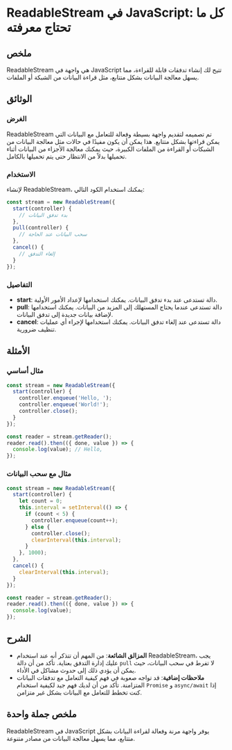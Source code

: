<!--
Meta Description: # ReadableStream في JavaScript: كل ما تحتاج معرفته ## ملخص ReadableStream هي واجهة في JavaScript تتيح لك إنشاء تدفقات قابلة للقراءة، مما يسهل معالجة ا...
Meta Keywords: البيانات, readablestream, controller, javascript, يمكنك
-->

# ReadableStream في JavaScript: كل ما تحتاج معرفته

## ملخص
ReadableStream هي واجهة في JavaScript تتيح لك إنشاء تدفقات قابلة للقراءة، مما يسهل معالجة البيانات بشكل متتابع، مثل قراءة البيانات من الشبكة أو الملفات.

## الوثائق
### الغرض
ReadableStream تم تصميمه لتقديم واجهة بسيطة وفعالة للتعامل مع البيانات التي يمكن قراءتها بشكل متتابع. هذا يمكن أن يكون مفيدًا في حالات مثل معالجة البيانات من الشبكات أو القراءة من الملفات الكبيرة، حيث يمكنك معالجة الأجزاء من البيانات أثناء تحميلها بدلاً من الانتظار حتى يتم تحميلها بالكامل.

### الاستخدام
لإنشاء ReadableStream، يمكنك استخدام الكود التالي:

```javascript
const stream = new ReadableStream({
  start(controller) {
    // بدء تدفق البيانات
  },
  pull(controller) {
    // سحب البيانات عند الحاجة
  },
  cancel() {
    // إلغاء التدفق
  }
});
```

### التفاصيل
- **start**: دالة تستدعى عند بدء تدفق البيانات. يمكنك استخدامها لإعداد الأمور الأولية.
- **pull**: دالة تستدعى عندما يحتاج المستهلك إلى المزيد من البيانات. يمكنك استخدامها لإضافة بيانات جديدة إلى تدفق البيانات.
- **cancel**: دالة تستدعى عند إلغاء تدفق البيانات. يمكنك استخدامها لإجراء أي عمليات تنظيف ضرورية.

## الأمثلة
### مثال أساسي
```javascript
const stream = new ReadableStream({
  start(controller) {
    controller.enqueue('Hello, ');
    controller.enqueue('World!');
    controller.close();
  }
});

const reader = stream.getReader();
reader.read().then(({ done, value }) => {
  console.log(value); // Hello, 
});
```

### مثال مع سحب البيانات
```javascript
const stream = new ReadableStream({
  start(controller) {
    let count = 0;
    this.interval = setInterval(() => {
      if (count < 5) {
        controller.enqueue(count++);
      } else {
        controller.close();
        clearInterval(this.interval);
      }
    }, 1000);
  },
  cancel() {
    clearInterval(this.interval);
  }
});

const reader = stream.getReader();
reader.read().then(({ done, value }) => {
  console.log(value);
});
```

## الشرح
- **المزالق الشائعة**: من المهم أن تتذكر أنه عند استخدام ReadableStream، يجب عليك إدارة التدفق بعناية. تأكد من أن دالة `pull` لا تفرط في سحب البيانات، حيث يمكن أن يؤدي ذلك إلى حدوث مشاكل في الأداء.
- **ملاحظات إضافية**: قد تواجه صعوبة في فهم كيفية التعامل مع تدفقات البيانات المتزامنة. تأكد من أن لديك فهم جيد لكيفية استخدام `Promise` و `async/await` إذا كنت تخطط للتعامل مع البيانات بشكل غير متزامن.

## ملخص جملة واحدة
ReadableStream في JavaScript يوفر واجهة مرنة وفعالة لقراءة البيانات بشكل متتابع، مما يسهل معالجة البيانات من مصادر متنوعة.